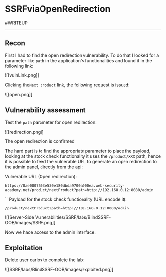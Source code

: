 # SSRFviaOpenRedirection
#WRITEUP <hr>
## Recon

First I had to find the open redirection vulnerability. To do that I looked for a parameter like `path` in the application's functionalities and found it in the following link:

![[vulnLink.png]]

Clicking the`Next product` link, the following request is issued:

![[open.png]]

## Vulnerability assessment

Test the `path` parameter for open redirection:

![[redirection.png]]

The open redirection is confirmed

The hard part is to find the appropriate parameter to place the payload, looking at the stock check functionality it uses the `/product/XXX` path, hence it is possible to feed the vulnerable URL to generate an open redirection to the admin panel, directly from the api:

Vulnerable URL (Open redirection):

```
https://0ae0007503e530e180dbda9700a900ea.web-security-academy.net/product/nextProduct?path=http://192.168.0.12:8080/admin
```
``
Payload for the stock check functionality (URL encode it):

```
/product/nextProduct?path=http://192.168.0.12:8080/admin
```

![[Server-Side Vulnerabilities/SSRF/labs/BlindSSRF-OOB/images/SSRF.png]]

Now we hace access to the admin interface.

## Exploitation

Delete user carlos to complete the lab:

![[SSRF/labs/BlindSSRF-OOB/images/exploited.png]]

